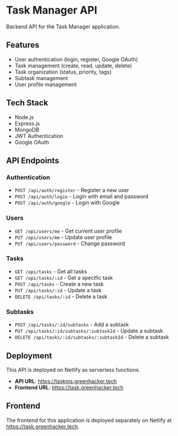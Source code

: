 # Task Manager API

Backend API for the Task Manager application.

## Features

- User authentication (login, register, Google OAuth)
- Task management (create, read, update, delete)
- Task organization (status, priority, tags)
- Subtask management
- User profile management

## Tech Stack

- Node.js
- Express.js
- MongoDB
- JWT Authentication
- Google OAuth

## API Endpoints

### Authentication
- `POST /api/auth/register` - Register a new user
- `POST /api/auth/login` - Login with email and password
- `POST /api/auth/google` - Login with Google

### Users
- `GET /api/users/me` - Get current user profile
- `PUT /api/users/me` - Update user profile
- `PUT /api/users/password` - Change password

### Tasks
- `GET /api/tasks` - Get all tasks
- `GET /api/tasks/:id` - Get a specific task
- `POST /api/tasks` - Create a new task
- `PUT /api/tasks/:id` - Update a task
- `DELETE /api/tasks/:id` - Delete a task

### Subtasks
- `POST /api/tasks/:id/subtasks` - Add a subtask
- `PUT /api/tasks/:id/subtasks/:subtaskId` - Update a subtask
- `DELETE /api/tasks/:id/subtasks/:subtaskId` - Delete a subtask

## Deployment

This API is deployed on Netlify as serverless functions.

- **API URL**: https://taskms.greenhacker.tech
- **Frontend URL**: https://task.greenhacker.tech

## Frontend

The frontend for this application is deployed separately on Netlify at https://task.greenhacker.tech.
